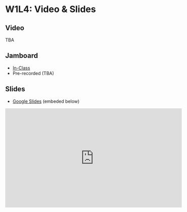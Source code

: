 # W1L4: Video & Slides

## Video

TBA

## Jamboard

- [In-Class](https://jamboard.google.com/d/1O_EQAvpbXS4ZhKYQCoEA2Xs4E9NiB1AASqoamQwt390/edit?usp=sharing)
- Pre-recorded (TBA)

## Slides

- [Google Slides](https://docs.google.com/presentation/d/1J1J5NrVohj_hGpynWrsWjx48C6JHqpQbrlmD7xmE5Vk/edit?usp=sharing) (embeded below)

<div class="iframe-container">
<iframe src="https://docs.google.com/presentation/d/e/2PACX-1vSuSeGGDjZS-l7StBbAkfi-NwCNXAo5xdSIiRS13TkOBbp9CZOwDP3bBFQF0P8O3HC0I2oHK2uzdgoE/embed?start=false&loop=false&delayms=5000" frameborder="0" width="560" height="315" allowfullscreen="true" mozallowfullscreen="true" webkitallowfullscreen="true"></iframe>
</div>
